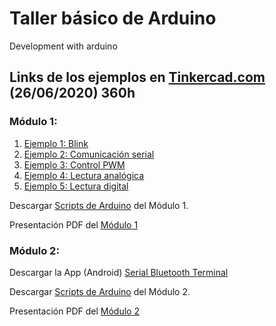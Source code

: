 # Taller básico de Arduino
Development with arduino

## Links de los ejemplos en [Tinkercad.com](https://www.tinkercad.com/)  (26/06/2020) 360h


### Módulo 1:
1. [Ejemplo 1: Blink](https://www.tinkercad.com/things/e0gzRiL9gP1-ejemplo-1-blink/editel?sharecode=ay08FT8b3fFBhm-3ZH7ngA4aT5ubjjLN4JDV97BeUUA)
2. [Ejemplo 2: Comunicación serial](https://www.tinkercad.com/things/eU47CH3TLI3-ejemplo-2-comunicacion-serial/editel?sharecode=fBCT8n6m4U__5fZ2fTRpjBNXwhF_0X8F-yxu5W9QcdE)
3. [Ejemplo 3: Control PWM](https://www.tinkercad.com/things/j7FX1q0Dqo7-ejemplo-3-control-pwm/editel?sharecode=dk92Qc-m-E6xAAS2yrwqjimdvX8OhAOwt11PyeSXr6s)
4. [Ejemplo 4: Lectura analógica](https://www.tinkercad.com/things/bWROp4ul4Of-ejemplo-4-lectura-analogica/editel?sharecode=2qX-emEPXYNpc-FOdddp5Gm9lJsV9sHpomDEY0NsS8Q)
5. [Ejemplo 5: Lectura digital](https://www.tinkercad.com/things/7rMJkJhs3r6-ejemplo-5-lectura-digital/editel?sharecode=yjItfVbZSDQZsXv5xh7Rq7lDuIdQB_VngC2Iiqqt9QE)

Descargar [Scripts de Arduino](https://github.com/JuliansCastro/Arduino/blob/master/Scripts/Module%201/Module%201.zip?raw=true) del Módulo 1.

Presentación PDF del [Módulo 1](https://github.com/JuliansCastro/Arduino/blob/master/Scripts/Module%201/TallerArduinoM%C3%B3dulo1.pdf)


### Módulo 2:

 Descargar la App (Android) [Serial Bluetooth Terminal](https://play.google.com/store/apps/details?id=de.kai_morich.serial_bluetooth_terminal)

Descargar [Scripts de Arduino](https://github.com/JuliansCastro/Arduino/blob/master/Scripts/Module%202/Module%202.zip?raw=true) del Módulo 2.

Presentación PDF del [Módulo 2](https://github.com/JuliansCastro/Arduino/blob/master/Scripts/Module%202/TallerArduinoM%C3%B3dulo2.pdf)


